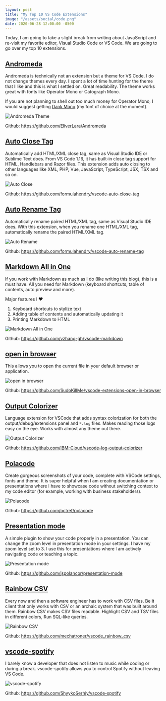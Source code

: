 ```yaml
---
layout: post
title: "My Top 10 VS Code Extensions"
image: "/assets/social/code.png"
date: 2020-06-28 12:00:00 -0500
---
```


Today, I am going to take a slight break from writing about JavaScript and re-visit my favorite editor, Visual Studio Code or VS Code. We are going to go over my top 10 extensions.

## [Andromeda](https://marketplace.visualstudio.com/items?itemName=EliverLara.andromeda)

Andromeda is technically not an extension but a theme for VS Code. I do not change themes every day. I spent a lot of time hunting for the theme that I like and this is what I settled on. Great readability. The theme works great with fonts like Operator Mono or Catograph Mono.

If you are not planning to shell out too much money for Operator Mono, I would suggest getting [Dank Mono](https://dank.sh/) (my font of choice at the moment).

![Andromeda Theme](/blog/assets/andromeda.png "Andromeda Theme")

Github: https://github.com/EliverLara/Andromeda

## [Auto Close Tag](https://marketplace.visualstudio.com/items?itemName=formulahendry.auto-close-tag)

Automatically add HTML/XML close tag, same as Visual Studio IDE or Sublime Text does. From VS Code 1.16, it has built-in close tag support for HTML, Handlebars and Razor files. This extension adds auto closing to other languages like XML, PHP, Vue, JavaScript, TypeScript, JSX, TSX and so on.

![Auto Close](/blog/assets/auto-close.gif "Auto Close")

Github: https://github.com/formulahendry/vscode-auto-close-tag

## [Auto Rename Tag](https://marketplace.visualstudio.com/items?itemName=formulahendry.auto-rename-tag)

Automatically rename paired HTML/XML tag, same as Visual Studio IDE does. With this extension, when you rename one HTML/XML tag, automatically rename the paired HTML/XML tag.

![Auto Rename](/blog/assets/auto-rename.gif "Auto Rename")

Github: https://github.com/formulahendry/vscode-auto-rename-tag

## [Markdown All in One](https://marketplace.visualstudio.com/items?itemName=yzhang.markdown-all-in-one)

If you work with Markdown as much as I do (like writing this blog), this is a must have. All you need for Markdown (keyboard shortcuts, table of contents, auto preview and more).

Major features I ❤️

1. Keyboard shortcuts to stylize text
2. Adding table of contents and automatically updating it
3. Printing Markdown to HTML

![Markdown All in One](/blog/assets/toggle-bold.gif "Toggle Bold")

Github: https://github.com/yzhang-gh/vscode-markdown

## [open in browser](https://marketplace.visualstudio.com/items?itemName=techer.open-in-browser)

This allows you to open the current file in your default browser or application.

![open in browser](/blog/assets/open-in-browser.jpg "Right Click Menu")

Github: https://github.com/SudoKillMe/vscode-extensions-open-in-browser

## [Output Colorizer](https://marketplace.visualstudio.com/items?itemName=IBM.output-colorizer)

Language extension for VSCode that adds syntax colorization for both the output/debug/extensions panel and `*.log` files. Makes reading those logs easy on the eye. Works with almost any theme out there.

![Output Colorizer](/blog/assets/output-colorizer.jpg "VS Code Git Output")

Github: https://github.com/IBM-Cloud/vscode-log-output-colorizer

## [Polacode](https://marketplace.visualstudio.com/items?itemName=pnp.polacode)

Create gorgeous screenshots of your code, complete with VSCode settings, fonts and theme. It is super helpful when I am creating documentation or presentations where I have to showcase code without switching context to my code editor (for example, working with business stakeholders).

![Polacode](/blog/assets/polacode.gif "Polacode Usage")

Github: https://github.com/octref/polacode

## [Presentation mode](https://marketplace.visualstudio.com/items?itemName=jspolancor.presentationmode)

A simple plugin to show your code properly in a presentation. You can change the zoom level in presentation mode in your settings. I have my zoom level set to 3. I use this for presentations where I am actively navigating code or teaching a topic.

![Presentation mode](/blog/assets/presentation-mode.gif "Presentation Mode Usage")

Github: https://github.com/jspolancor/presentation-mode

## [Rainbow CSV](https://marketplace.visualstudio.com/items?itemName=mechatroner.rainbow-csv)

Every now and then a software engineer has to work with CSV files. Be it client that only works with CSV or an archaic system that was built around them. Rainbow CSV makes CSV files readable. Highlight CSV and TSV files in different colors, Run SQL-like queries.

![Rainbow CSV](/blog/assets/rainbow-csv.png "Rainbow CSV Preview")

Github: https://github.com/mechatroner/vscode_rainbow_csv

## [vscode-spotify](https://marketplace.visualstudio.com/items?itemName=shyykoserhiy.vscode-spotify)

I barely know a developer that does not listen to music while coding or during a break. vscode-spotify allows you to control Spotify without leaving VS Code.

![vscode-spotify](/blog/assets/vscode-spotify.png "Current Spotify Track in VS Code")

Github: https://github.com/ShyykoSerhiy/vscode-spotify
